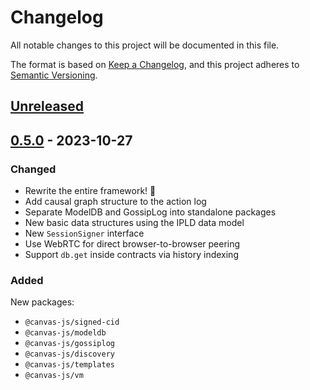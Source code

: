 # Changelog

All notable changes to this project will be documented in this file.

The format is based on [Keep a Changelog](https://keepachangelog.com/en/1.0.0/), and this project adheres to [Semantic Versioning](https://semver.org/spec/v2.0.0.html).

## [Unreleased]

## [0.5.0] - 2023-10-27

### Changed

- Rewrite the entire framework! 🎉
- Add causal graph structure to the action log
- Separate ModelDB and GossipLog into standalone packages
- New basic data structures using the IPLD data model
- New `SessionSigner` interface
- Use WebRTC for direct browser-to-browser peering
- Support `db.get` inside contracts via history indexing

### Added

New packages:

- `@canvas-js/signed-cid`
- `@canvas-js/modeldb`
- `@canvas-js/gossiplog`
- `@canvas-js/discovery`
- `@canvas-js/templates`
- `@canvas-js/vm`

[unreleased]: https://github.com/canvasxyz/canvas/compare/v0.5.0...HEAD
[0.5.0]: https://github.com/canvasxyz/canvas/compare/v0.5.0
